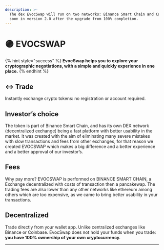 ```yaml
---
description: >-
  The dex EvocSwap will run on two networks: Binance Smart Chain and Cardano,
  soon in version 2.0 after the upgrade from 100% completion.
---
```


# 🟣 EVOCSWAP

{% hint style="success" %}
**EvocSwap helps you to explore your cryptographic negotiations, with a simple and quickly experience in one place.**
{% endhint %}

## ↔️ Trade

Instantly exchange crypto tokens: no registration or account required.

## Investor’s choice&#x20;

The token is part of Binance Smart Chain, and has its own DEX network (decentralized exchange) being a fast platform with better usability in the market. It was created with the aim of eliminating many severe mistakes with slow transactions and fees from other exchanges, for that reason we created EVOCSWAP which makes a big difference and a better experience and a better approval of our investor’s.

## Fees&#x20;

Why pay more? EVOCSWAP is performed on BINANCE SMART CHAIN, a Exchange decentralized with costs of transaction then a pancakewap. The trading fees are also lower than any other networks like ethereum among others which are too expensive, as we came to bring better usability in your transactions.

## Decentralized&#x20;

Trade directly from your wallet app. Unlike centralized exchanges like Binance or Coinbase. EvocSwap does not hold your funds when you trade: **you have 100% ownership of your own cryptocurrency.**

****
